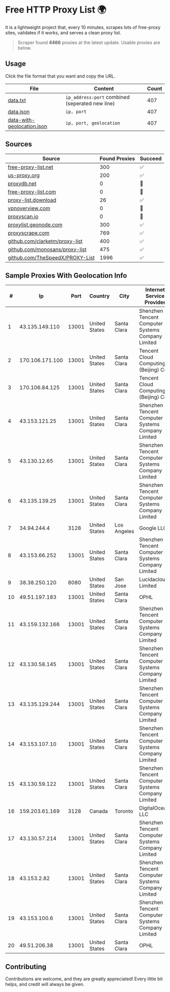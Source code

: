 
# Free HTTP Proxy List 🌍

It is a lightweight project that, every 10 minutes, scrapes lots of free-proxy sites, validates if it works, and serves a clean proxy list.


> Scraper found **4466** proxies at the latest update. Usable proxies are below.

## Usage

Click the file format that you want and copy the URL.


|File|Content|Count|
|----|-------|-----|
|[data.txt](https://raw.githubusercontent.com/themiralay/Proxy-List-World/master/data.txt)|`ip_address:port` combined (seperated new line)|407|
|[data.json](https://raw.githubusercontent.com/themiralay/Proxy-List-World/master/data.json)|`ip, port`|407|
|[data-with-geolocation.json](https://raw.githubusercontent.com/themiralay/Proxy-List-World/master/data-with-geolocation.json)|`ip, port, geolocation`|407|

## Sources

|Source|Found Proxies|Succeed|
|------|-------------|-------|
|[free-proxy-list.net](https://free-proxy-list.net)|300|✅|
|[us-proxy.org](https://www.us-proxy.org)|200|✅|
|[proxydb.net](http://proxydb.net)|0|🚫|
|[free-proxy-list.com](https://free-proxy-list.com/?page=&port=&type%5B%5D=http&type%5B%5D=https&up_time=0&search=Search)|0|🚫|
|[proxy-list.download](https://www.proxy-list.download/HTTP)|26|✅|
|[vpnoverview.com](https://vpnoverview.com/privacy/anonymous-browsing/free-proxy-servers)|0|🚫|
|[proxyscan.io](https://www.proxyscan.io)|0|🚫|
|[proxylist.geonode.com](https://proxylist.geonode.com/api/proxy-list?limit=300&page=1&sort_by=lastChecked&sort_type=desc&protocols=http,https)|300|✅|
|[proxyscrape.com](https://api.proxyscrape.com/v2/?request=displayproxies&protocol=http&timeout=10000&country=all&ssl=all&anonymity=all)|769|✅|
|[github.com/clarketm/proxy-list](https://raw.githubusercontent.com/clarketm/proxy-list/master/proxy-list-raw.txt)|400|✅|
|[github.com/monosans/proxy-list](https://raw.githubusercontent.com/monosans/proxy-list/main/proxies/http.txt)|475|✅|
|[github.com/TheSpeedX/PROXY-List](https://raw.githubusercontent.com/TheSpeedX/PROXY-List/master/http.txt)|1996|✅|


## Sample Proxies With Geolocation Info

|#|Ip|Port|Country|City|Internet Service Provider|
|-|--|----|-------|----|-------------------------|
|1|43.135.149.110|13001|United States|Santa Clara|Shenzhen Tencent Computer Systems Company Limited|
|2|170.106.171.100|13001|United States|Santa Clara|Tencent Cloud Computing (Beijing) Co|
|3|170.106.84.125|13001|United States|Santa Clara|Tencent Cloud Computing (Beijing) Co|
|4|43.153.121.25|13001|United States|Santa Clara|Shenzhen Tencent Computer Systems Company Limited|
|5|43.130.12.65|13001|United States|Santa Clara|Shenzhen Tencent Computer Systems Company Limited|
|6|43.135.139.25|13001|United States|Santa Clara|Shenzhen Tencent Computer Systems Company Limited|
|7|34.94.244.4|3128|United States|Los Angeles|Google LLC|
|8|43.153.66.252|13001|United States|Santa Clara|Shenzhen Tencent Computer Systems Company Limited|
|9|38.38.250.120|8080|United States|San Jose|Lucidacloud Limited|
|10|49.51.197.183|13001|United States|Santa Clara|OPHL|
|11|43.159.132.166|13001|United States|Santa Clara|Shenzhen Tencent Computer Systems Company Limited|
|12|43.130.58.145|13001|United States|Santa Clara|Shenzhen Tencent Computer Systems Company Limited|
|13|43.135.129.244|13001|United States|Santa Clara|Shenzhen Tencent Computer Systems Company Limited|
|14|43.153.107.10|13001|United States|Santa Clara|Shenzhen Tencent Computer Systems Company Limited|
|15|43.130.59.122|13001|United States|Santa Clara|Shenzhen Tencent Computer Systems Company Limited|
|16|159.203.61.169|3128|Canada|Toronto|DigitalOcean, LLC|
|17|43.130.57.214|13001|United States|Santa Clara|Shenzhen Tencent Computer Systems Company Limited|
|18|43.153.2.82|13001|United States|Santa Clara|Shenzhen Tencent Computer Systems Company Limited|
|19|43.153.100.6|13001|United States|Santa Clara|Shenzhen Tencent Computer Systems Company Limited|
|20|49.51.206.38|13001|United States|Santa Clara|OPHL|



## Contributing

Contributions are welcome, and they are greatly appreciated! Every
little bit helps, and credit will always be given.

